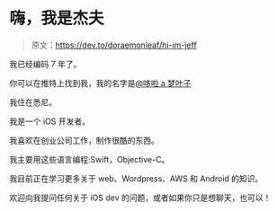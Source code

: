 # 嗨，我是杰夫

> 原文：<https://dev.to/doraemonleaf/hi-im-jeff>

我已经编码 7 年了。

你可以在推特上找到我，我的名字是[@哆啦 a 梦叶子](https://twitter.com/doraemonLeaf)

我住在悉尼。

我是一个 iOS 开发者。

我喜欢在创业公司工作，制作很酷的东西。

我主要用这些语言编程:Swift，Objective-C。

我目前正在学习更多关于 web、Wordpress、AWS 和 Android 的知识。

欢迎向我提问任何关于 iOS dev 的问题，或者如果你只是想聊天，也可以！